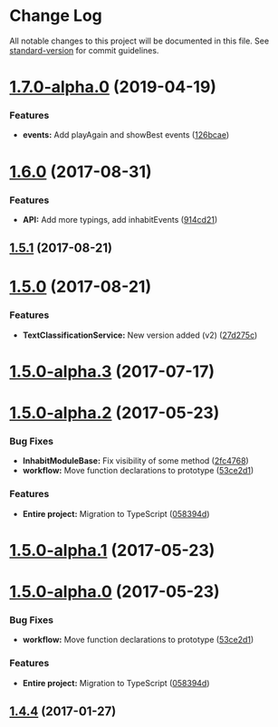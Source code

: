 # Change Log

All notable changes to this project will be documented in this file. See [standard-version](https://github.com/conventional-changelog/standard-version) for commit guidelines.

<a name="1.7.0-alpha.0"></a>
# [1.7.0-alpha.0](https://github.com/ArkadiumInc/node-inhabit-module-base/compare/v1.6.0...v1.7.0-alpha.0) (2019-04-19)


### Features

* **events:** Add playAgain and showBest events ([126bcae](https://github.com/ArkadiumInc/node-inhabit-module-base/commit/126bcae))



<a name="1.6.0"></a>
# [1.6.0](https://github.com/ArkadiumInc/node-inhabit-module-base/compare/v1.5.1...v1.6.0) (2017-08-31)


### Features

* **API:** Add more typings, add inhabitEvents ([914cd21](https://github.com/ArkadiumInc/node-inhabit-module-base/commit/914cd21))



<a name="1.5.1"></a>
## [1.5.1](https://github.com/ArkadiumInc/node-inhabit-module-base/compare/v1.5.0...v1.5.1) (2017-08-21)



<a name="1.5.0"></a>
# [1.5.0](https://github.com/ArkadiumInc/node-inhabit-module-base/compare/v1.5.0-alpha.3...v1.5.0) (2017-08-21)


### Features

* **TextClassificationService:** New version added (v2) ([27d275c](https://github.com/ArkadiumInc/node-inhabit-module-base/commit/27d275c))



<a name="1.5.0-alpha.3"></a>
# [1.5.0-alpha.3](https://github.com/ArkadiumInc/node-inhabit-module-base/compare/v1.5.0-alpha.2...v1.5.0-alpha.3) (2017-07-17)



<a name="1.5.0-alpha.2"></a>
# [1.5.0-alpha.2](https://github.com/ArkadiumInc/node-inhabit-module-base/compare/v1.4.4...v1.5.0-alpha.2) (2017-05-23)


### Bug Fixes

* **InhabitModuleBase:** Fix visibility of some method ([2fc4768](https://github.com/ArkadiumInc/node-inhabit-module-base/commit/2fc4768))
* **workflow:** Move function declarations to prototype ([53ce2d1](https://github.com/ArkadiumInc/node-inhabit-module-base/commit/53ce2d1))


### Features

* **Entire project:** Migration to TypeScript ([058394d](https://github.com/ArkadiumInc/node-inhabit-module-base/commit/058394d))



<a name="1.5.0-alpha.1"></a>
# [1.5.0-alpha.1](https://github.com/ArkadiumInc/node-inhabit-module-base/compare/v1.5.0-alpha.0...v1.5.0-alpha.1) (2017-05-23)



<a name="1.5.0-alpha.0"></a>
# [1.5.0-alpha.0](https://github.com/ArkadiumInc/node-inhabit-module-base/compare/v1.4.4...v1.5.0-alpha.0) (2017-05-23)


### Bug Fixes

* **workflow:** Move function declarations to prototype ([53ce2d1](https://github.com/ArkadiumInc/node-inhabit-module-base/commit/53ce2d1))


### Features

* **Entire project:** Migration to TypeScript ([058394d](https://github.com/ArkadiumInc/node-inhabit-module-base/commit/058394d))



<a name="1.4.4"></a>
## [1.4.4](https://github.com/ArkadiumInc/node-inhabit-module-base/compare/v1.4.0...v1.4.4) (2017-01-27)
